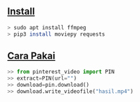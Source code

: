 <h2><u>Install</u></h2>

```bash
> sudo apt install ffmpeg
> pip3 install moviepy requests 
```
<h2><u>Cara Pakai</u></h2>

```python
>> from pinterest_video import PIN
>> extract=PIN(url="")
>> download=pin.download()
>> download.write_videofile("hasil.mp4")
```